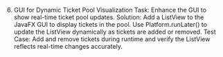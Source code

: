6. GUI for Dynamic Ticket Pool Visualization
   Task: Enhance the GUI to show real-time ticket pool updates.
   Solution:
   Add a ListView to the JavaFX GUI to display tickets in the pool.
   Use Platform.runLater() to update the ListView dynamically as tickets are added or removed.
   Test Case: Add and remove tickets during runtime and verify the ListView reflects real-time changes accurately.
